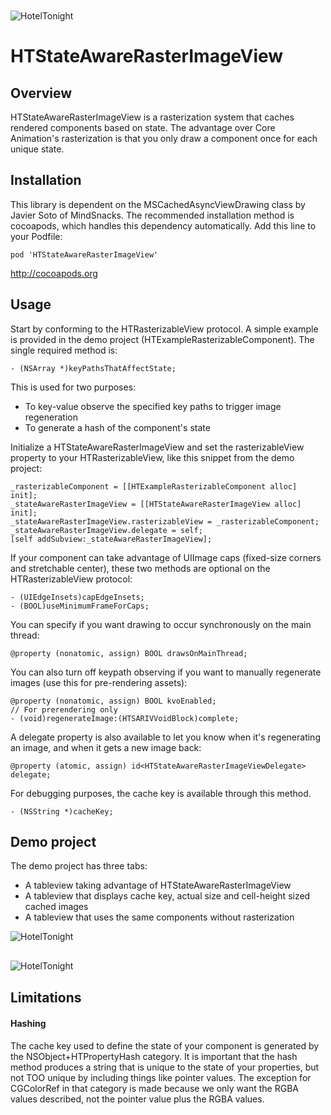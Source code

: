 <img src="https://raw.github.com/hoteltonight/HTDelegateProxy/master/ht-logo-black.png" alt="HotelTonight" title="HotelTonight" style="display:block; margin: 10px auto 30px auto;">

HTStateAwareRasterImageView
===========================

## Overview

HTStateAwareRasterImageView is a rasterization system that caches rendered components based on state.  The advantage over Core Animation's rasterization is that you only draw a component once for each unique state.

## Installation

This library is dependent on the MSCachedAsyncViewDrawing class by Javier Soto of MindSnacks. 
The recommended installation method is cocoapods, which handles this dependency automatically. Add this line to your Podfile:

    pod 'HTStateAwareRasterImageView'

http://cocoapods.org

## Usage

Start by conforming to the HTRasterizableView protocol.  A simple example is provided in the demo project (HTExampleRasterizableComponent).  The single required method is:

    - (NSArray *)keyPathsThatAffectState;
    
This is used for two purposes: <br/>
* To key-value observe the specified key paths to trigger image regeneration <br/>
* To generate a hash of the component's state

Initialize a HTStateAwareRasterImageView and set the rasterizableView property to your HTRasterizableView, like this snippet from the demo project:

    _rasterizableComponent = [[HTExampleRasterizableComponent alloc] init];
    _stateAwareRasterImageView = [[HTStateAwareRasterImageView alloc] init];
    _stateAwareRasterImageView.rasterizableView = _rasterizableComponent;
    _stateAwareRasterImageView.delegate = self;
    [self addSubview:_stateAwareRasterImageView];


If your component can take advantage of UIImage caps (fixed-size corners and stretchable center), these two methods are optional on the HTRasterizableView protocol: <br/>

    - (UIEdgeInsets)capEdgeInsets;
    - (BOOL)useMinimumFrameForCaps;

You can specify if you want drawing to occur synchronously on the main thread:

    @property (nonatomic, assign) BOOL drawsOnMainThread;

You can also turn off keypath observing if you want to manually regenerate images (use this for pre-rendering assets):

    @property (nonatomic, assign) BOOL kvoEnabled; 
    // For prerendering only
    - (void)regenerateImage:(HTSARIVVoidBlock)complete;

A delegate property is also available to let you know when it's regenerating an image, and when it gets a new image back:

    @property (atomic, assign) id<HTStateAwareRasterImageViewDelegate> delegate;

For debugging purposes, the cache key is available through this method.

    - (NSString *)cacheKey;

## Demo project

The demo project has three tabs: 

* A tableview taking advantage of HTStateAwareRasterImageView
* A tableview that displays cache key, actual size and cell-height sized cached images
* A tableview that uses the same components without rasterization

<img src="https://raw.github.com/hoteltonight/HTStateAwareRasterImageView/master/tab1.png" alt="HotelTonight" title="HotelTonight" style="display:block; margin: 10px auto 30px auto;">
<img src="https://raw.github.com/hoteltonight/HTStateAwareRasterImageView/master/tab2.png" alt="HotelTonight" title="HotelTonight" style="display:block; margin: 10px auto 30px auto;">

## Limitations

#### Hashing
The cache key used to define the state of your component is generated by the NSObject+HTPropertyHash category.  It is important that the hash method produces a string that is unique to the state of your properties, but not TOO unique by including things like pointer values.  The exception for CGColorRef in that category is made because we only want the RGBA values described, not the pointer value plus the RGBA values.




